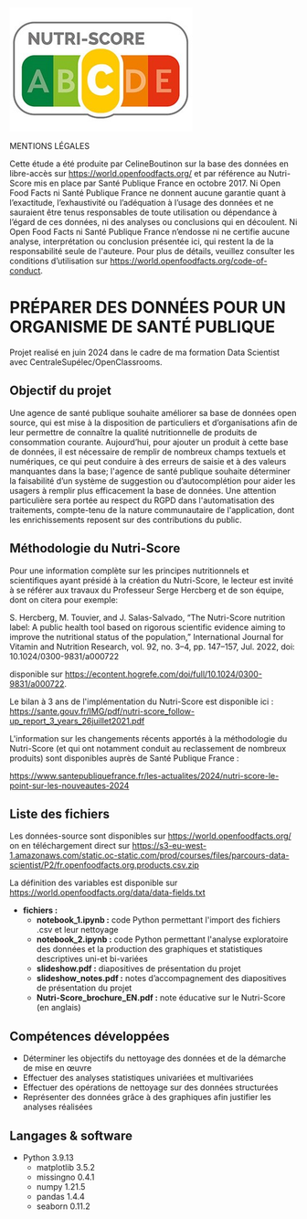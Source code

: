 ![Logo](logo.jpg)


MENTIONS LÉGALES

Cette étude a été produite par CelineBoutinon sur la base des données en libre-accès sur https://world.openfoodfacts.org/ et par référence au Nutri-Score mis en place par Santé Publique France en octobre 2017. Ni Open Food Facts ni Santé Publique France ne donnent aucune garantie quant à l’exactitude, l’exhaustivité ou l’adéquation à l’usage des données et ne sauraient être tenus responsables de toute utilisation ou dépendance à l’égard de ces données, ni des analyses ou conclusions qui en découlent. Ni Open Food Facts ni Santé Publique France n’endosse ni ne certifie aucune analyse, interprétation ou conclusion présentée ici, qui restent la de la responsabilité seule de l'auteure. Pour plus de détails, veuillez consulter les conditions d’utilisation sur https://world.openfoodfacts.org/code-of-conduct.


# PRÉPARER DES DONNÉES POUR UN ORGANISME DE SANTÉ PUBLIQUE

Projet realisé en juin 2024 dans le cadre de ma formation Data Scientist avec CentraleSupélec/OpenClassrooms.

## Objectif du projet

Une agence de santé publique souhaite améliorer sa base de données open source, qui est mise à la disposition de particuliers et d’organisations afin de leur permettre de connaître la qualité nutritionnelle de produits de consommation courante. Aujourd’hui, pour ajouter un produit à cette base de données, il est nécessaire de remplir de
nombreux champs textuels et numériques, ce qui peut conduire à des erreurs de saisie et à des valeurs
manquantes dans la base; l'agence de santé publique souhaite déterminer la faisabilité d’un système de suggestion ou d’autocomplétion pour aider les usagers à remplir plus efficacement la base de données. Une attention particulière sera portée au respect du RGPD dans l'automatisation des traitements, compte-tenu de la nature communautaire de l'application, dont les enrichissements reposent sur des contributions du public.

## Méthodologie du Nutri-Score

Pour une information complète sur les principes nutritionnels et scientifiques ayant présidé à la création du Nutri-Score, le lecteur est invité à se référer aux travaux du Professeur Serge Hercberg et de son équipe, dont on citera pour exemple:  

S. Hercberg, M. Touvier, and J. Salas-Salvado, “The Nutri-Score nutrition label: A public health tool based on rigorous scientific evidence aiming to improve the nutritional status of the population,” International Journal for Vitamin and Nutrition Research, vol. 92, no. 3–4, pp. 147–157, Jul. 2022, doi: 10.1024/0300-9831/a000722  

disponible sur https://econtent.hogrefe.com/doi/full/10.1024/0300-9831/a000722.

Le bilan à 3 ans de l'implémentation du Nutri-Score est disponible ici : https://sante.gouv.fr/IMG/pdf/nutri-score_follow-up_report_3_years_26juillet2021.pdf

L'information sur les changements récents apportés à la méthodologie du Nutri-Score (et qui ont notamment conduit au reclassement de nombreux produits) sont disponibles auprès de Santé Publique France :

https://www.santepubliquefrance.fr/les-actualites/2024/nutri-score-le-point-sur-les-nouveautes-2024


## Liste des fichiers

Les données-source sont disponibles sur https://world.openfoodfacts.org/ on en téléchargement direct sur https://s3-eu-west-1.amazonaws.com/static.oc-static.com/prod/courses/files/parcours-data-scientist/P2/fr.openfoodfacts.org.products.csv.zip

La définition des variables est disponible sur https://world.openfoodfacts.org/data/data-fields.txt

* **fichiers :**
	- **notebook_1.ipynb :** code Python permettant l'import des fichiers .csv et leur nettoyage
  - **notebook_2.ipynb :** code Python permettant l'analyse exploratoire des données et la production des graphiques et statistiques descriptives uni-et bi-variées
  - **slideshow.pdf :** diapositives de présentation du projet
  - **slideshow_notes.pdf :** notes d’accompagnement des diapositives de présentation du projet
  - **Nutri-Score_brochure_EN.pdf :** note éducative sur le Nutri-Score (en anglais)



## Compétences développées

* Déterminer les objectifs du nettoyage des données et de la démarche de mise en œuvre
* Effectuer des analyses statistiques univariées et multivariées
* Effectuer des opérations de nettoyage sur des données structurées
* Représenter des données grâce à des graphiques afin justifier les analyses réalisées



## Langages & software

* Python 3.9.13
  * matplotlib 3.5.2
  * missingno 0.4.1
  * numpy 1.21.5
  * pandas 1.4.4
  * seaborn 0.11.2
  






